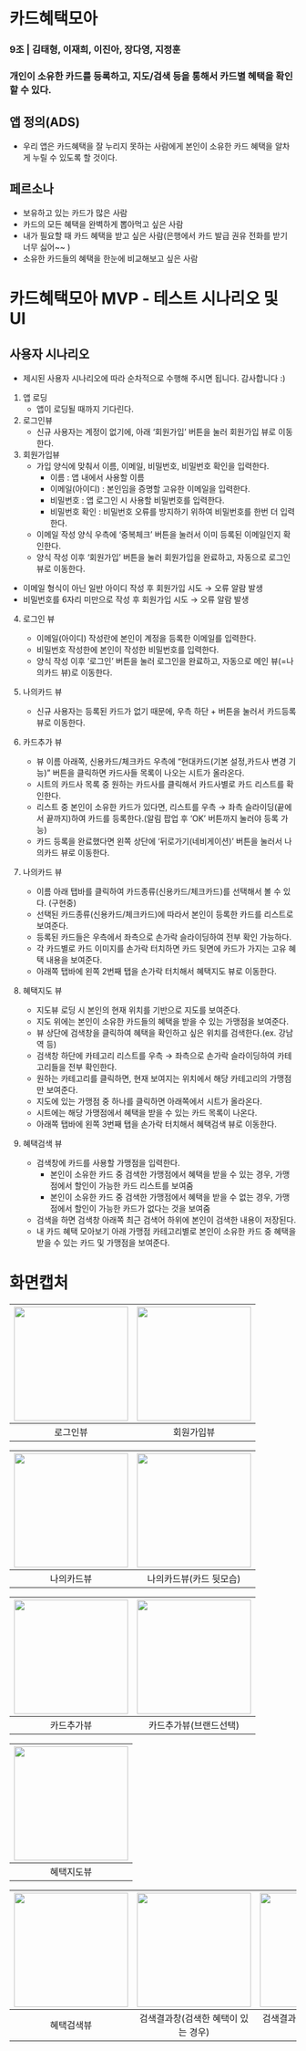 # 카드혜택모아

### 9조 | 김태형, 이재희, 이진아, 장다영, 지정훈
### 개인이 소유한 카드를 등록하고, 지도/검색 등을 통해서 카드별 혜택을 확인할 수 있다.

## 앱 정의(ADS)

- 우리 앱은 카드혜택을 잘 누리지 못하는 사람에게 본인이 소유한 카드 혜택을 알차게 누릴 수 있도록 할 것이다.

## 페르소나

- 보유하고 있는 카드가 많은 사람
- 카드의 모든 혜택을 완벽하게 뽑아먹고 싶은 사람
- 내가 필요할 때 카드 혜택을 받고 싶은 사람(은행에서 카드 발급 권유 전화를 받기 너무 싫어~~ )
- 소유한 카드들의 혜택을 한눈에 비교해보고 싶은 사람




# 카드혜택모아 MVP - 테스트 시나리오 및 UI

## 사용자 시나리오

*  제시된 사용자 시나리오에 따라 순차적으로 수행해 주시면 됩니다. 감사합니다 :)

1. 앱 로딩
    - 앱이 로딩될 때까지 기다린다.
2. 로그인뷰
    - 신규 사용자는 계정이 없기에, 아래 ‘회원가입’ 버튼을 눌러 회원가입 뷰로 이동한다.
3. 회원가입뷰
    - 가입 양식에 맞춰서 이름, 이메일, 비밀번호, 비밀번호 확인을 입력한다.
        - 이름 : 앱 내에서 사용할 이름
        - 이메일(아이디) : 본인임을 증명할 고유한 이메일을 입력한다.
        - 비밀번호 : 앱 로그인 시 사용할 비밀번호를 입력한다.
        - 비밀번호 확인 : 비밀번호 오류를 방지하기 위하여 비밀번호를 한번 더 입력한다.
    - 이메일 작성 양식 우측에 ‘중복체크’ 버튼을 눌러서 이미 등록된 이메일인지 확인한다.
    - 양식 작성 이후 ‘회원가입’ 버튼을 눌러 회원가입을 완료하고, 자동으로 로그인 뷰로 이동한다.

* 이메일 형식이 아닌 일반 아이디 작성 후 회원가입 시도 → 오류 알람 발생
* 비밀번호를 6자리 미만으로 작성 후 회원가입 시도 → 오류 알람 발생

4. 로그인 뷰
    - 이메일(아이디) 작성란에 본인이 계정을 등록한 이메일를 입력한다.
    - 비밀번호 작성한에 본인이 작성한 비밀번호를 입력한다.
    - 양식 작성 이후 ’로그인’ 버튼을 눌러 로그인을 완료하고, 자동으로 메인 뷰(=나의카드 뷰)로 이동한다.

5. 나의카드 뷰
    - 신규 사용자는 등록된 카드가 없기 때문에, 우측 하단 + 버튼을 눌러서 카드등록 뷰로 이동한다.

6. 카드추가 뷰
    - 뷰 이름 아래쪽, 신용카드/체크카드 우측에 “현대카드(기본 설정,카드사 변경 기능)” 버튼을 클릭하면 카드사들 목록이 나오는 시트가 올라온다.
    - 시트의 카드사 목록 중 원하는 카드사를 클릭해서 카드사별로 카드 리스트를 확인한다.
    - 리스트 중 본인이 소유한 카드가 있다면, 리스트를 우측 → 좌측 슬라이딩(끝에서 끝까지)하여 카드를 등록한다.(알림 팝업 후 ‘OK’ 버튼까지 눌러야 등록 가능)
    - 카드 등록을 완료했다면 왼쪽 상단에 ‘뒤로가기(네비게이션)’ 버튼을 눌러서 나의카드 뷰로 이동한다.
    
7. 나의카드 뷰
    - 이름 아래 탭바를 클릭하여 카드종류(신용카드/체크카드)를 선택해서 볼 수 있다. (구현중)
    - 선택된 카드종류(신용카드/체크카드)에 따라서 본인이 등록한 카드를 리스트로 보여준다.
    - 등록된 카드들은 우측에서 좌측으로 손가락 슬라이딩하여 전부 확인 가능하다.
    - 각 카드별로 카드 이미지를 손가락 터치하면 카드 뒷면에 카드가 가지는 고유 혜택 내용을 보여준다.
    - 아래쪽 탭바에 왼쪽 2번째 탭을 손가락 터치해서 혜택지도 뷰로 이동한다.

8. 혜택지도 뷰
    - 지도뷰 로딩 시 본인의 현재 위치를 기반으로 지도를 보여준다.
    - 지도 위에는 본인이 소유한 카드들의 혜택을 받을 수 있는 가맹점을 보여준다.
    - 뷰 상단에 검색창을 클릭하여 혜택을 확인하고 싶은 위치를 검색한다.(ex. 강남역 등)
    - 검색창 하단에 카테고리 리스트를 우측 → 좌측으로 손가락 슬라이딩하여 카테고리들을 전부 확인한다.
    - 원하는 카테고리를 클릭하면, 현재 보여지는 위치에서 해당 카테고리의 가맹점만 보여준다.
    - 지도에 있는 가맹점 중 하나를 클릭하면 아래쪽에서 시트가 올라온다.
    - 시트에는 해당 가맹점에서 혜택을 받을 수 있는 카드 목록이 나온다.
    - 아래쪽 탭바에 왼쪽 3번째 탭을 손가락 터치해서 혜택검색 뷰로 이동한다.

9. 혜택검색 뷰
    - 검색창에 카드를 사용할 가맹점을 입력한다.
        - 본인이 소유한 카드 중 검색한 가맹점에서 혜택을 받을 수 있는 경우, 가맹점에서 할인이 가능한 카드 리스트를 보여줌
        - 본인이 소유한 카드 중 검색한 가맹점에서 혜택을 받을 수 없는 경우, 가맹점에서 할인이 가능한 카드가 없다는 것을 보여줌
    - 검색을 하면 검색창 아래쪽 최근 검색어 하위에 본인이 검색한 내용이 저장된다.
    - 내 카드 혜택 모아보기 아래 가맹점 카테고리별로 본인이 소유한 카드 중 혜택을 받을 수 있는 카드 및 가맹점을 보여준다.

# 화면캡처
|<img width="200" src="https://user-images.githubusercontent.com/55937627/208879240-52080505-6cc8-4e98-982a-cc3391066cd0.png">|<img width="200" src="https://cdn.discordapp.com/attachments/1043033042266107904/1055776228872822814/Simulator_Screen_Shot_-_iPhone_14_Pro_-_2022-12-23_at_17.44.51.png">|
|:-:|:-:|
| 로그인뷰 | 회원가입뷰 |

|<img width="200" src="https://cdn.discordapp.com/attachments/1043033042266107904/1055776229174824970/Simulator_Screen_Shot_-_iPhone_14_Pro_-_2022-12-23_at_17.45.30.png">|<img width="200" src="https://cdn.discordapp.com/attachments/1043033042266107904/1055776229451644978/Simulator_Screen_Shot_-_iPhone_14_Pro_-_2022-12-23_at_17.45.44.png">|
|:-:|:-:|
| 나의카드뷰 | 나의카드뷰(카드 뒷모습) |

|<img width="200" src="https://cdn.discordapp.com/attachments/1043033042266107904/1055776229732655104/Simulator_Screen_Shot_-_iPhone_14_Pro_-_2022-12-23_at_17.55.26.png">|<img width="200" src="https://user-images.githubusercontent.com/55937627/208879234-0f0b0dbf-753e-4071-bcb7-8c32435fa850.png">|
|:-:|:-:|
| 카드추가뷰 | 카드추가뷰(브랜드선택) |

|<img width="200" src="https://cdn.discordapp.com/attachments/1043033042266107904/1055792485345009724/Simulator_Screen_Shot_-_iPhone_14_Pro_-_2022-12-23_at_18.16.37.png">|
|:-:|
| 혜택지도뷰 |

|<img width="200" src="https://cdn.discordapp.com/attachments/1043033042266107904/1055792487958052884/Simulator_Screen_Shot_-_iPhone_14_Pro_-_2022-12-23_at_18.16.42.png">|<img width="200" src="https://cdn.discordapp.com/attachments/1043033042266107904/1055792488281030696/Simulator_Screen_Shot_-_iPhone_14_Pro_-_2022-12-23_at_18.17.01.png">|<img width="200" src="https://cdn.discordapp.com/attachments/1043033042266107904/1055792488624955393/Simulator_Screen_Shot_-_iPhone_14_Pro_-_2022-12-23_at_18.17.25.png">|
|:-:|:-:|:-:|
| 혜택검색뷰 | 검색결과창(검색한 혜택이 있는 경우) | 검색결과창(검색한 혜택이 없는 경우) |

